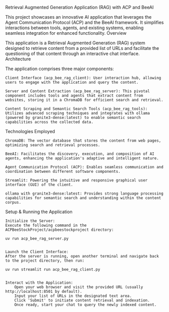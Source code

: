 Retrieval Augmented Generation Application (RAG) with ACP and BeeAI

This project showcases an innovative AI application that leverages the Agent Communication Protocol (ACP) and the BeeAI framework. It simplifies interactions between tools, agents, and existing systems, enabling seamless integration for enhanced functionality.
Overview

This application is a Retrieval Augmented Generation (RAG) system designed to retrieve content from a provided list of URLs and facilitate the questioning of that content through an interactive chat interface.
Architecture

The application comprises three major components:

    Client Interface (acp_bee_rag_client): User interaction hub, allowing users to engage with the application and query the content.

    Server and Content Extraction (acp_bee_rag_server): This pivotal component includes tools and agents that extract content from websites, storing it in a ChromaDB for efficient search and retrieval.

    Content Scraping and Semantic Search Tools (acp_bee_rag_tools): Utilizes advanced scraping techniques and integrates with ollama (powered by granite3-dense:latest) to enable semantic search capabilities across the collected data.

Technologies Employed

    ChromaDB: The vector database that stores the content from web pages, optimizing search and retrieval processes.

    BeeAI: Facilitates the discovery, execution, and composition of AI agents, enhancing the application's adaptive and intelligent nature.

    Agent Communication Protocol (ACP): Enables seamless communication and coordination between different software components.

    Streamlit: Powering the intuitive and responsive graphical user interface (GUI) of the client.

    ollama with granite3-dense:latest: Provides strong language processing capabilities for semantic search and understanding within the content corpus.

Setup & Running the Application

    Initialize the Server:
    Execute the following command in the ACPBeeStockProject/acpbeestockproject directory:

    uv run acp_bee_rag_server.py
    

    Launch the Client Interface:
    After the server is running, open another terminal and navigate back to the project directory, then run:

    uv run streamlit run acp_bee_rag_client.py
    

    Interact with the Application:
        Open your web browser and visit the provided URL (usually http://localhost:8501 by default).
        Input your list of URLs in the designated text area.
        Click 'Submit' to initiate content retrieval and indexation.
        Once ready, start your chat to query the newly indexed content.
